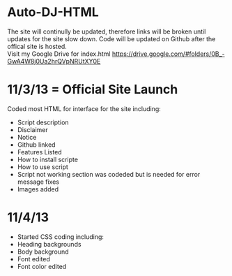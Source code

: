 Auto-DJ-HTML
===========

The site will continully be updated, therefore links will be broken until updates for the site slow down. Code will be updated on Github after the offical site is hosted.  
Visit my Google Drive for index.html https://drive.google.com/#folders/0B_-GwA4W8j0Ua2hrQVpNRUtXY0E

11/3/13 = Official Site Launch
============

Coded most HTML for interface for the site including:<br/>

* Script description<br/>
* Disclaimer<br/>
* Notice<br/>
* Github linked<br/>
* Features Listed<br/>
* How to install scripte<br/>
* How to use script<br/>
* Script not working section was codeded but is needed for error message fixes<br/>
* Images added<br/>

11/4/13
============

* Started CSS coding including:<br/>
* Heading backgrounds<br/>
* Body background<br/>
* Font edited<br/>
* Font color edited<br/>
